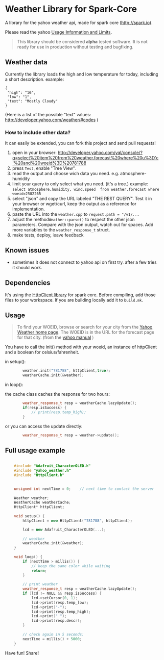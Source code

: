 Weather Library for Spark-Core
=============

A library for the yahoo weather api, made for spark core (http://spark.io).

Please read the yahoo [Usage Information and Limits](http://developer.yahoo.com/yql/guide/usage_info_limits.html). 

> This library should be considered **alpha** tested software.  It is not ready for use in production without testing and bugfixing. 

## Weather data
Currently the library loads the high and low temperature for today, including a short description. example: 

	{
	 "high": "16",
	 "low": "1",
	 "text": "Mostly Cloudy"
	}

(Here is a list of the possible "text" values: http://developer.yahoo.com/weather/#codes )

### How to include other data?
It can easily be extended, you can fork this project and send pull requests!

1. open in your browser:  http://developer.yahoo.com/yql/console/?q=select%20item%20from%20weather.forecast%20where%20u%3D'c'%20and%20woeid%3D%20781788
2. press ``Test``, enable "Tree View".
3. read the output and choose wich data you need. e.g. atmosphere-humidity
4. limit your query to only select what you need. (it's a tree.) example: ``select atmosphere.humidity, wind.speed  from weather.forecast where woeid=2502265``
5. select "json" and copy the URL labeled "THE REST QUERY". Test it in your browser or wget/curl, keep the output as a reference for implementation. 
6. paste the URL into the ``weather.cpp`` to ``request.path = "/v1/...``
7. adjust the method``Weather::parse()`` to respect the other json parameters. Compare with the json output, watch out for spaces. Add more variables to the ``weather_response_t`` struct. 
8. make tests, deploy, leave feedback


## Known issues
* sometimes it does not connect to yahoo api on first try. after a few tries it should work. 

## Dependencies
It's using the [HttpClient library](https://github.com/nmattisson/HttpClient) for spark core. Before compiling, add those files to your workspace. If you are building locally add it to `build.mk`. 


## Usage
> To find your WOEID, browse or search for your city from the [Yahoo Weather home page](http://weather.yahoo.com/). 
> The WOEID is in the URL for the forecast page for that city. 
> (from the [yahoo manual](http://developer.yahoo.com/weather/#req) )


You have to call the init() method with your woeid, an instance of httpClient and a boolean for celsius/fahrenheit. 

in setup(): 

```c++
		weather.init("781788", httpClient,true);
		weatherCache.init(&weather); 
```


in loop(): 

the cache class caches the response for two hours: 
```c++
		weather_response_t resp = weatherCache.lazyUpdate();
		if(resp.isSuccess) {
			// print(resp.temp_high);
		}
```


or you can access the update directly: 
```c++
		weather_response_t resp = weather->update();
```

## Full usage example
```c++

	#include "Adafruit_CharacterOLED.h"
	#include "yahoo_weather.h"
	#include "HttpClient.h"
	
	
	unsigned int nextTime = 0;    // next time to contact the server
	
	Weather weather;
	WeatherCache weatherCache;
	HttpClient* httpClient;
	
	void setup() {
		httpClient = new HttpClient("781788", httpClient);

		lcd = new Adafruit_CharacterOLED(...);
	
		// weather
		weatherCache.init(&weather); 
	}
	
	void loop() {
		if (nextTime > millis()) {
			// keep the same color while waiting
			return;
		}
	 
		// print weather
		weather_response_t resp = weatherCache.lazyUpdate();
		if (lcd != NULL && resp.isSuccess) {
			lcd->setCursor(0, 1);
			lcd->print(resp.temp_low);
			lcd->print("-");
			lcd->print(resp.temp_high);
			lcd->print(" ");
			lcd->print(resp.descr);
		}
	
		// check again in 5 seconds:
		nextTime = millis() + 5000;
	}
```

Have fun! Share!
